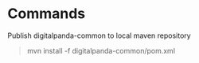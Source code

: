 # Commands
Publish digitalpanda-common to local maven repository
> mvn install -f digitalpanda-common/pom.xml